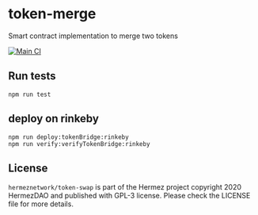 # token-merge

Smart contract implementation to merge two tokens

[![Main CI](https://github.com/hermeznetwork/token-merge/actions/workflows/main.yml/badge.svg)](https://github.com/hermeznetwork/token-merge/actions/workflows/main.yml)

## Run tests

```
npm run test
```

## deploy on rinkeby

```
npm run deploy:tokenBridge:rinkeby
npm run verify:verifyTokenBridge:rinkeby
```

## License

`hermeznetwork/token-swap` is part of the Hermez project copyright 2020 HermezDAO and published with GPL-3 license. Please check the LICENSE file for more details.
